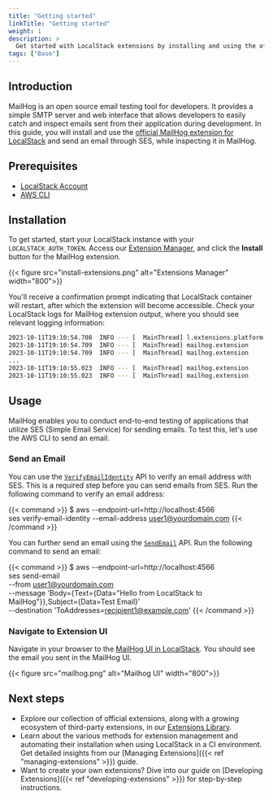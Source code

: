 ```yaml
---
title: "Getting started"
linkTitle: "Getting started"
weight: 1
description: >
  Get started with LocalStack extensions by installing and using the official MailHog extension.
tags: ["Base"]
---
```


## Introduction

MailHog is an open source email testing tool for developers.
It provides a simple SMTP server and web interface that allows developers to easily catch and inspect emails sent from their application during development.
In this guide, you will install and use the [official MailHog extension for LocalStack](https://github.com/localstack/localstack-extensions/tree/main/mailhog) and send an email through SES, while inspecting it in MailHog.

## Prerequisites

- [LocalStack Account](https://app.localstack.cloud/)
- [AWS CLI](https://docs.aws.amazon.com/cli/latest/userguide/cli-chap-welcome.html)

## Installation

To get started, start your LocalStack instance with your `LOCALSTACK_AUTH_TOKEN`.
Access our [Extension Manager](https://app.localstack.cloud/inst/default/extensions/manage), and click the **Install** button for the MailHog extension.

{{< figure src="install-extensions.png" alt="Extensions Manager" width="800">}}

You'll receive a confirmation prompt indicating that LocalStack container will restart, after which the extension will become accessible.
Check your LocalStack logs for MailHog extension output, where you should see relevant logging information:

```bash
2023-10-11T19:10:54.708  INFO --- [  MainThread] l.extensions.platform      : loaded 1 extensions
2023-10-11T19:10:54.709  INFO --- [  MainThread] mailhog.extension          : starting mailhog server
2023-10-11T19:10:54.709  INFO --- [  MainThread] mailhog.extension          : configuring SMTP host to internal mailhog smtp: localhost:25
...
2023-10-11T19:10:55.023  INFO --- [  MainThread] mailhog.extension          : serving mailhog extension on host: http://mailhog.localhost.localstack.cloud:4566
2023-10-11T19:10:55.023  INFO --- [  MainThread] mailhog.extension          : serving mailhog extension on path: http://localhost:4566/mailhog/
```

## Usage

MailHog enables you to conduct end-to-end testing of applications that utilize SES (Simple Email Service) for sending emails.
To test this, let's use the AWS CLI to send an email.

### Send an Email

You can use the [`VerifyEmailIdentity`](https://docs.aws.amazon.com/cli/latest/reference/ses/verify-email-identity.html) API to verify an email address with SES.
This is a required step before you can send emails from SES.
Run the following command to verify an email address:

{{< command >}}
$ aws --endpoint-url=http://localhost:4566 \
    ses verify-email-identity --email-address user1@yourdomain.com
{{< /command >}}

You can further send an email using the [`SendEmail`](https://docs.aws.amazon.com/cli/latest/reference/ses/send-email.html) API.
Run the following command to send an email:

{{< command >}}
$ aws --endpoint-url=http://localhost:4566 \
    ses send-email \
    --from user1@yourdomain.com \
    --message 'Body={Text={Data="Hello from LocalStack to MailHog"}},Subject={Data=Test Email}' \
    --destination 'ToAddresses=recipient1@example.com'
{{< /command >}}

### Navigate to Extension UI

Navigate in your browser to the [MailHog UI in LocalStack](http://mailhog.localhost.localstack.cloud:4566/).
You should see the email you sent in the MailHog UI.

{{< figure src="mailhog.png" alt="Mailhog UI" width="800">}}

## Next steps

- Explore our collection of official extensions, along with a growing ecosystem of third-party extensions, in our [Extensions Library](https://app.localstack.cloud/extensions/library).
- Learn about the various methods for extension management and automating their installation when using LocalStack in a CI environment.
  Get detailed insights from our [Managing Extensions]({{< ref "managing-extensions" >}}) guide.
- Want to create your own extensions?
  Dive into our guide on [Developing Extensions]({{< ref "developing-extensions" >}}) for step-by-step instructions.
